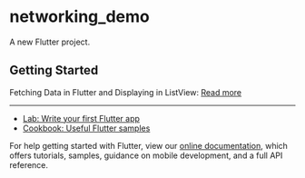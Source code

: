 # networking_demo

A new Flutter project.

## Getting Started

Fetching Data in Flutter and Displaying in ListView:
    [Read more](https://medium.com/flutter-community/fetching-data-in-flutter-and-displaying-in-listview-ec1bb72af22c)

---

- [Lab: Write your first Flutter app](https://flutter.dev/docs/get-started/codelab)
- [Cookbook: Useful Flutter samples](https://flutter.dev/docs/cookbook)

For help getting started with Flutter, view our 
[online documentation](https://flutter.dev/docs), which offers tutorials, 
samples, guidance on mobile development, and a full API reference.
